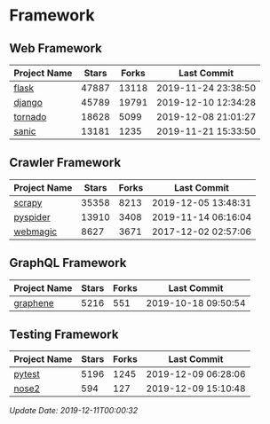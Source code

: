 # Framework

## Web Framework

| Project Name | Stars | Forks | Last Commit |
| ------------ | ----- | ----- | ----------- |
| [flask](https://github.com/pallets/flask) | 47887 | 13118 | 2019-11-24 23:38:50 |
| [django](https://github.com/django/django) | 45789 | 19791 | 2019-12-10 12:34:28 |
| [tornado](https://github.com/tornadoweb/tornado) | 18628 | 5099 | 2019-12-08 21:01:27 |
| [sanic](https://github.com/huge-success/sanic) | 13181 | 1235 | 2019-11-21 15:33:50 |

## Crawler Framework

| Project Name | Stars | Forks | Last Commit |
| ------------ | ----- | ----- | ----------- |
| [scrapy](https://github.com/scrapy/scrapy) | 35358 | 8213 | 2019-12-05 13:48:31 |
| [pyspider](https://github.com/binux/pyspider) | 13910 | 3408 | 2019-11-14 06:16:04 |
| [webmagic](https://github.com/code4craft/webmagic) | 8627 | 3671 | 2017-12-02 02:57:06 |

## GraphQL Framework

| Project Name | Stars | Forks | Last Commit |
| ------------ | ----- | ----- | ----------- |
| [graphene](https://github.com/graphql-python/graphene) | 5216 | 551 | 2019-10-18 09:50:54 |

## Testing Framework

| Project Name | Stars | Forks | Last Commit |
| ------------ | ----- | ----- | ----------- |
| [pytest](https://github.com/pytest-dev/pytest) | 5196 | 1245 | 2019-12-09 06:28:06 |
| [nose2](https://github.com/nose-devs/nose2) | 594 | 127 | 2019-12-09 15:10:48 |

*Update Date: 2019-12-11T00:00:32*